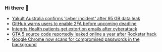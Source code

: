 ### Hi there 👋

<!--START_SECTION:feed-->
* [Yakult Australia confirms 'cyber incident' after 95 GB data leak](https://www.bleepingcomputer.com/news/security/yakult-australia-confirms-cyber-incident-after-95-gb-data-leak/)
* [GitHub warns users to enable 2FA before upcoming deadline](https://www.bleepingcomputer.com/news/software/github-warns-users-to-enable-2fa-before-upcoming-deadline/)
* [Integris Health patients get extortion emails after cyberattack](https://www.bleepingcomputer.com/news/security/integris-health-patients-get-extortion-emails-after-cyberattack/)
* [GTA 5 source code reportedly leaked online a year after Rockstar hack](https://www.bleepingcomputer.com/news/security/gta-5-source-code-reportedly-leaked-online-a-year-after-rockstar-hack/)
* [Google Chrome now scans for compromised passwords in the background](https://www.bleepingcomputer.com/news/google/google-chrome-now-scans-for-compromised-passwords-in-the-background/)
<!--END_SECTION:feed-->

<!--
**frankenk/frankenk** is a ✨ _special_ ✨ repository because its `README.md` (this file) appears on your GitHub profile.

Here are some ideas to get you started:

- 🔭 I’m currently working on ...
- 🌱 I’m currently learning ...
- 👯 I’m looking to collaborate on ...
- 🤔 I’m looking for help with ...
- 💬 Ask me about ...
- 📫 How to reach me: ...
- 😄 Pronouns: ...
- ⚡ Fun fact: ...
-->



